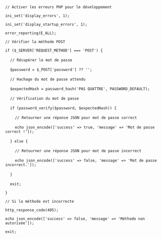 `// Activer les erreurs PHP pour le développement`

`ini_set('display_errors', 1);`

`ini_set('display_startup_errors', 1);`

`error_reporting(E_ALL);`

  

`// Vérifier la méthode POST`

`if ($_SERVER['REQUEST_METHOD'] === 'POST') {`

    `// Récupérer le mot de passe`

    `$password = $_POST['password'] ?? '';`

  

    `// Hachage du mot de passe attendu`

    `$expectedHash = password_hash('PAS QUATTRE', PASSWORD_DEFAULT);`

  

    `// Vérification du mot de passe`

    `if (password_verify($password, $expectedHash)) {`

        `// Retourner une réponse JSON pour mot de passe correct`

        `echo json_encode(['success' => true, 'message' => 'Mot de passe correct !']);`

    `} else {`

        `// Retourner une réponse JSON pour mot de passe incorrect`

        `echo json_encode(['success' => false, 'message' => 'Mot de passe incorrect.']);`

    `}`

    `exit;`

`}`

  

`// Si la méthode est incorrecte`

`http_response_code(405);`

`echo json_encode(['success' => false, 'message' => 'Méthode non autorisée']);`

`exit;`